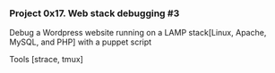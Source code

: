 ### Project 0x17. Web stack debugging #3

Debug a Wordpress website running on a LAMP stack[Linux, Apache, MySQL, and PHP] with a puppet script

Tools [strace, tmux]
